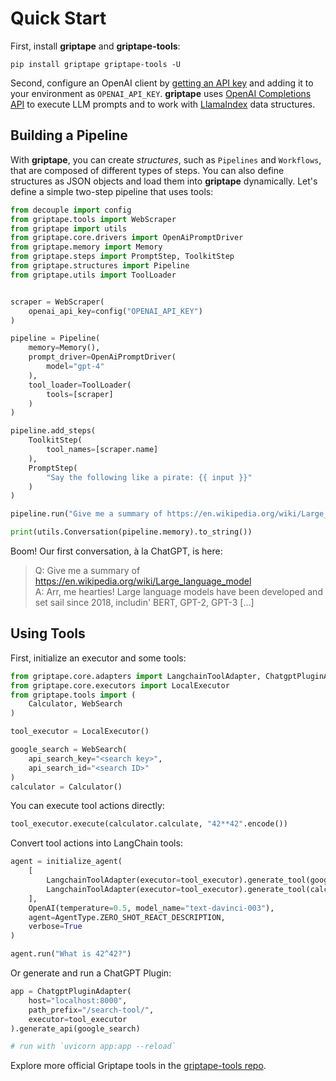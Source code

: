 # Quick Start

First, install **griptape** and **griptape-tools**:

```
pip install griptape griptape-tools -U
```

Second, configure an OpenAI client by [getting an API key](https://beta.openai.com/account/api-keys) and adding it to your environment as `OPENAI_API_KEY`. **griptape** uses [OpenAI Completions API](https://platform.openai.com/docs/guides/completion) to execute LLM prompts and to work with [LlamaIndex](https://gpt-index.readthedocs.io/en/latest/index.html) data structures.

## Building a Pipeline

With **griptape**, you can create *structures*, such as `Pipelines` and `Workflows`, that are composed of different types of steps. You can also define structures as JSON objects and load them into **griptape** dynamically. Let's define a simple two-step pipeline that uses tools:

```python
from decouple import config
from griptape.tools import WebScraper
from griptape import utils
from griptape.core.drivers import OpenAiPromptDriver
from griptape.memory import Memory
from griptape.steps import PromptStep, ToolkitStep
from griptape.structures import Pipeline
from griptape.utils import ToolLoader


scraper = WebScraper(
    openai_api_key=config("OPENAI_API_KEY")
)

pipeline = Pipeline(
    memory=Memory(),
    prompt_driver=OpenAiPromptDriver(
        model="gpt-4"
    ),
    tool_loader=ToolLoader(
        tools=[scraper]
    )
)

pipeline.add_steps(
    ToolkitStep(
        tool_names=[scraper.name]
    ),
    PromptStep(
        "Say the following like a pirate: {{ input }}"
    )
)

pipeline.run("Give me a summary of https://en.wikipedia.org/wiki/Large_language_model")

print(utils.Conversation(pipeline.memory).to_string())

```

Boom! Our first conversation, à la ChatGPT, is here:

> Q: Give me a summary of https://en.wikipedia.org/wiki/Large_language_model  
> A: Arr, me hearties! Large language models have been developed and set sail since 2018, includin' BERT, GPT-2, GPT-3 [...]

## Using Tools

First, initialize an executor and some tools:

```python
from griptape.core.adapters import LangchainToolAdapter, ChatgptPluginAdapter
from griptape.core.executors import LocalExecutor
from griptape.tools import (
    Calculator, WebSearch
)

tool_executor = LocalExecutor()

google_search = WebSearch(
    api_search_key="<search key>",
    api_search_id="<search ID>"
)
calculator = Calculator()
```

You can execute tool actions directly:

```python
tool_executor.execute(calculator.calculate, "42**42".encode())
```

Convert tool actions into LangChain tools:

```python
agent = initialize_agent(
    [
        LangchainToolAdapter(executor=tool_executor).generate_tool(google_search.search),
        LangchainToolAdapter(executor=tool_executor).generate_tool(calculator.calculate)
    ],
    OpenAI(temperature=0.5, model_name="text-davinci-003"),
    agent=AgentType.ZERO_SHOT_REACT_DESCRIPTION,
    verbose=True
)

agent.run("What is 42^42?")
```

Or generate and run a ChatGPT Plugin:

```python
app = ChatgptPluginAdapter(
    host="localhost:8000",
    path_prefix="/search-tool/",
    executor=tool_executor
).generate_api(google_search)

# run with `uvicorn app:app --reload`
```

Explore more official Griptape tools in the [griptape-tools repo](https://github.com/griptape-ai/griptape-tools).